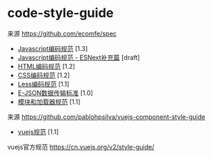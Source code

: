 # code-style-guide

来源 https://github.com/ecomfe/spec 

- [Javascript编码规范](https://github.com/ecomfe/spec/blob/master/javascript-style-guide.md) <span class="std-rec">[1.3]</span>
- [Javascript编码规范 - ESNext补充篇](https://github.com/ecomfe/spec/blob/master/es-next-style-guide.md) <span class="std-rec">[draft]</span>
- [HTML编码规范](https://github.com/ecomfe/spec/blob/master/html-style-guide.md) <span class="std-rec">[1.2]</span>
- [CSS编码规范](https://github.com/ecomfe/spec/blob/master/css-style-guide.md) <span class="std-rec">[1.2]</span>
- [Less编码规范](https://github.com/ecomfe/spec/blob/master/less-code-style.md) <span class="std-rec">[1.1]</span>
- [E-JSON数据传输标准](https://github.com/ecomfe/spec/blob/master/e-json.md) <span class="std-rec">[1.0]</span>
- [模块和加载器规范](https://github.com/ecomfe/spec/blob/master/module.md) <span class="std-rec">[1.1]</span>


来源 https://github.com/pablohpsilva/vuejs-component-style-guide 

- [vuejs规范](https://github.com/pablohpsilva/vuejs-component-style-guide/blob/master/README-CN.md) <span class="std-rec">[1.1]</span>

vuejs官方规范 https://cn.vuejs.org/v2/style-guide/ 
